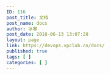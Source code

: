 ```yaml
---
ID: 116
post_title: 文档
post_name: docs
author: 冰寒
post_date: 2018-06-13 13:07:28
layout: page
link: https://devops.vpclub.cn/docs/
published: true
tags: [ ]
categories: [ ]
---
```

